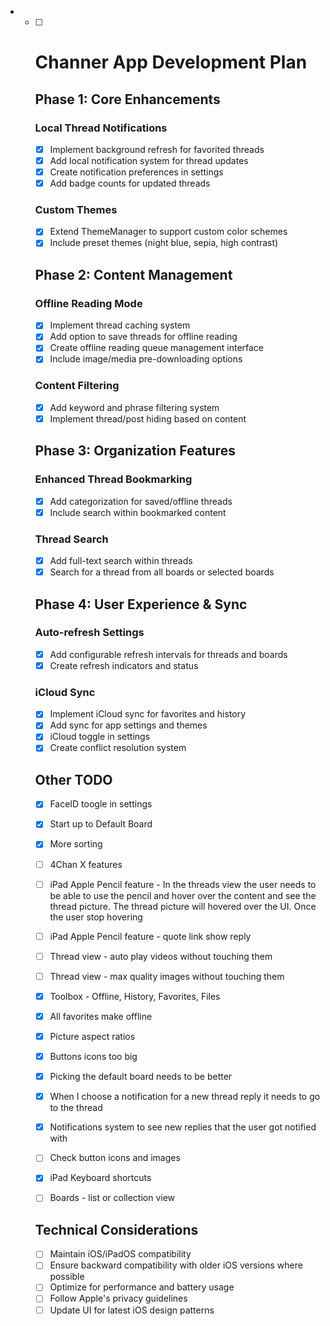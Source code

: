 - - [ ] # Channer App Development Plan

    ## Phase 1: Core Enhancements 

    ### Local Thread Notifications 
    - [x] Implement background refresh for favorited threads
    - [x] Add local notification system for thread updates
    - [x] Create notification preferences in settings
    - [x] Add badge counts for updated threads

    ### Custom Themes 
    - [x] Extend ThemeManager to support custom color schemes
    - [x] Include preset themes (night blue, sepia, high contrast)

    ## Phase 2: Content Management

    ### Offline Reading Mode
    - [x] Implement thread caching system
    - [x] Add option to save threads for offline reading
    - [x] Create offline reading queue management interface
    - [x] Include image/media pre-downloading options

    ### Content Filtering
    - [x] Add keyword and phrase filtering system
    - [x] Implement thread/post hiding based on content

    ## Phase 3: Organization Features

    ### Enhanced Thread Bookmarking
    - [x] Add categorization for saved/offline threads
    - [x] Include search within bookmarked content

    ### Thread Search
    - [x] Add full-text search within threads
    - [x] Search for a thread from all boards or selected boards

    ## Phase 4: User Experience & Sync

    ### Auto-refresh Settings
    - [x] Add configurable refresh intervals for threads and boards
    - [x] Create refresh indicators and status

    ### iCloud Sync
    - [x] Implement iCloud sync for favorites and history
    - [x] Add sync for app settings and themes
    - [x] iCloud toggle in settings
    - [x] Create conflict resolution system

    ## Other TODO

    - [x] FaceID toogle in settings

    - [x] Start up to Default Board

    - [x] More sorting 

    - [ ]  4Chan X features

      - [ ] iPad Apple Pencil feature - In the threads view the user needs to be able to use the pencil and hover over the content and see the thread picture. The thread picture will hovered over the UI. Once the user stop hovering 
      - [ ] iPad Apple Pencil feature - quote link show reply
      - [ ] Thread view - auto play videos without touching them 
      - [ ] Thread view - max quality images without touching them

    - [x] Toolbox - Offline, History, Favorites, Files

    - [x] All favorites make offline

    - [x] Picture aspect ratios

    - [x] Buttons icons too big

    - [x] Picking the default board needs to be better

    - [x] When I choose a notification for a new thread reply it needs to go to the thread

    - [x] Notifications system to see new replies that the user got notified with

    - [ ] Check button icons and images

    - [x] iPad Keyboard shortcuts

    - [ ] Boards - list or collection view

      

    ## Technical Considerations

    - [ ] Maintain iOS/iPadOS compatibility
    - [ ] Ensure backward compatibility with older iOS versions where possible
    - [ ] Optimize for performance and battery usage
    - [ ] Follow Apple's privacy guidelines
    - [ ] Update UI for latest iOS design patterns